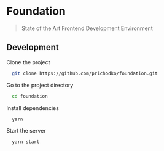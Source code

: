 # Foundation

> State of the Art Frontend Development Environment

## Development

Clone the project

```bash
  git clone https://github.com/prichodko/foundation.git
```

Go to the project directory

```bash
  cd foundation
```

Install dependencies

```bash
  yarn
```

Start the server

```bash
  yarn start
```
